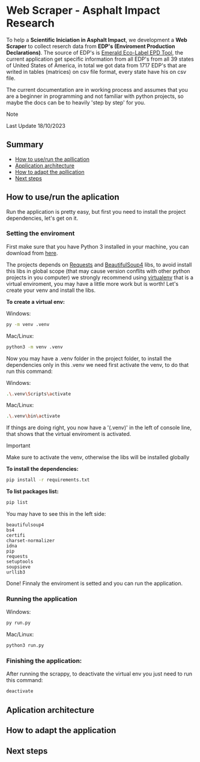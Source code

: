 # Web Scraper - Asphalt Impact Research

To help a **Scientific Iniciation in Asphalt Impact**, we development a **Web Scraper** to collect reserch data from **EDP's (Enviroment Production Declarations)**. The source of EDP's is [Emerald Eco-Label EPD Tool](https://asphaltepd.org), the current application get specific information from all EDP's from all 39 states of United States of America, in total we got data from 1717 EDP's that are writed in tables (matrices) on csv file format, every state have his on csv file.

The current documentation are in working process and assumes that you are a beginner in programming and not familiar with python projects, so maybe the docs can be to heavily 'step by step' for you.

> [!NOTE]
> Last Update 18/10/2023

## Summary
- [How to use/run the apllication](#how-to-use/run-the-aplication)
- [Application architecture](#application-architecture)
- [How to adapt the apllication](#how-to-adapt-the-application)
- [Next steps](#next-steps)

## How to use/run the aplication

Run the application is pretty easy, but first you need to install the project dependencies, let's get on it.

### Setting the enviroment

First make sure that you have Python 3 installed in your machine, you can download from [here](https://www.python.org/downloads/).

The projects depends on [Requests](https://requests.readthedocs.io/en/latest/) and [BeautifulSoup4](https://www.crummy.com/software/BeautifulSoup/bs4/doc/) libs, to avoid
install this libs in global scope (that may cause version conflits with other python projects in you computer) we strongly recommend using [virtualenv](https://virtualenv.pypa.io/en/latest/) that is a virtual enviroment, you may have a little more work but is worth! Let's create your venv and install the libs.

**To create a virtual env:**

Windows:
```bash
py -m venv .venv
```

Mac/Linux:
```bash
python3 -m venv .venv
```

Now you may have a .venv folder in the project folder, to install the dependencies only in this .venv we need first activate the venv, to do that run this command:

Windows:
```bash
.\.venv\Scripts\activate
```

Mac/Linux:
```bash
.\.venv\bin\activate
```

If things are doing right, you now have a '(.venv)' in the left of console line, that shows that the virtual enviroment is activated.
>[!IMPORTANT]
>Make sure to activate the venv, otherwise the libs will be installed globally

**To install the dependencies:**
```bash
pip install -r requirements.txt
```

**To list packages list:**

```bash
pip list
```

You may have to see this in the left side:

```
beautifulsoup4     
bs4                
certifi            
charset-normalizer 
idna               
pip                
requests           
setuptools         
soupsieve          
urllib3  
```
Done! Finnaly the enviroment is setted and you can run the application.

### Running the application

Windows:
```bash
py run.py
```

Mac/Linux:
``` bash
python3 run.py
```

### Finishing the application:

After running the scrappy, to deactivate the virtual env you just need to run this command:

``` bash
deactivate
```

## Aplication architecture

## How to adapt the application


## Next steps
